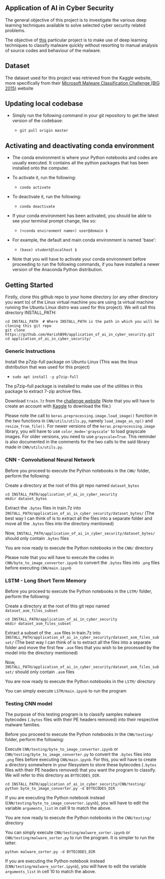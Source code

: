 ## Application of AI in Cyber Security

The general objective of this project is to investigate the various deep learning techniques available to solve selected cyber security related problems.

The objective of [this](https://github.com/HarishB99/application_of_ai_in_cyber_security) particular project is to make use of deep learning techniques to classify malware quickly without resorting to manual analysis of source codes and behaviour of the malware.

## Dataset

The dataset used for this project was retrieved from the Kaggle website, more specifically from their [Microsoft Malware Classification Challenge (BIG 2015)](https://www.kaggle.com/c/malware-classification/data) website

## Updating local codebase

* Simply run the following command in your git repository to get the latest version of the codebase:

	* `git pull origin master`

## Activating and deactivating conda environment

* The conda environment is where your Python notebooks and codes are usually executed. It contains all the python packages that has been installed onto the computer.

* To activate it, run the following:

	* `conda activate`

* To deactivate it, run the following:
	
	* `conda deactivate`

* If your conda environment has been activated, you should be able to see your terminal prompt change, like so:
	
	* `(<conda environment name>) user@domain $`

* For example, the default and main conda environment is named 'base':
	
	* `(base) student@localhost $`

* Note that you will have to activate your conda environment before proceeding to run the following commands, if you have installed a newer version of the Anaconda Python distribution.

## Getting Started

Firstly, clone this github repo to your home directory (or any other directory you want to) of the Linux virtual machine you are using (a virtual machine running the Ubuntu Linux distro was used for this project). We will call this directory INSTALL_PATH:

```shell
cd INSTALL_PATH  # Where INSTALL_PATH is the path in which you will be cloning this git repo
git clone https://github.com/HarishB99/application_of_ai_in_cyber_security.git
cd application_of_ai_in_cyber_security/
```

### Generic Instructions

Install the p7zip-full package on Ubuntu Linux (This was the linux distribution that was used for this project)

* `sudo apt install -y p7zip-full`

The p7zip-full package is installed to make use of the utilities in this package to extract 7-zip archive files.

Download `train.7z` from the [challenge website](https://www.kaggle.com/c/malware-classification/data) (Note that you will have to create an account with [Kaggle](https://www.kaggle.com/) to download the file.)

Please note the call to `keras.preprocessing.image.load_image()` function in the two functions in `CNN/utils/utils.py`, namely `load_image_as_np()` and `resize_from_file()`. For newer versions of the `keras.preprocessing.image` library, you will have to use `color_mode='grayscale'` to load grayscale images. For older versions, you need to use `grayscale=True`. This reminder is also documented in the comments for the two calls to the said library made in `CNN/utils/utils.py`.

### CNN - Convolutional Neural Network

Before you proceed to execute the Python notebooks in the `CNN/` folder, perform the following:

Create a directory at the root of this git repo named `dataset_bytes`

```shell
cd INSTALL_PATH/application_of_ai_in_cyber_security
mkdir dataset_bytes
```

Extract the `.bytes` files in train.7z into `INSTALL_PATH/application_of_ai_in_cyber_security/dataset_bytes/` (The best way I can think of is to extract all the files into a separate folder and move all the `.bytes` files into the directory mentioned)

Now, `INSTALL_PATH/application_of_ai_in_cyber_security/dataset_bytes/` should only contain `.bytes` files

You are now ready to execute the Python notebooks in the `CNN/` directory

Please note that you will have to execute the codes in `CNN/byte_to_image_converter.ipynb` to convert the `.bytes` files into `.png` files before executing `CNN/main.ipynb`

### LSTM - Long Short Term Memory

Before you proceed to execute the Python notebooks in the `LSTM/` folder, perform the following:

Create a directory at the root of this git repo named `dataset_asm_files_subset`

```shell
cd INSTALL_PATH/application_of_ai_in_cyber_security
mkdir dataset_asm_files_subset
```

Extract a subset of the `.asm` files in train.7z into `INSTALL_PATH/application_of_ai_in_cyber_security/dataset_asm_files_subset/` (The best way I can think of is to extract all the files into a separate folder and move the first few `.asm` files that you wish to be processed by the model into the directory mentioned)

Now, `INSTALL_PATH/application_of_ai_in_cyber_security/dataset_asm_files_subset/` should only contain `.asm` files

You are now ready to execute the Python notebooks in the `LSTM/` directory

You can simply execute `LSTM/main.ipynb` to run the program

### Testing CNN model

The purpose of this testing program is to classify samples malware bytecodes (`.bytes` files with their PE headers removed) into their respective malware families.

Before you proceed to execute the Python notebooks in the `CNN/testing/` folder, perform the following:

<!-- Create a directory inside the `CNN/testing/` folder of this git repo named `test_cases_exe`

Copy over the executable files (.exe) which you want the model to analyse and predict into this directory you have created (which is `CNN/testing/test_cases_exe` in this git repo) -->

Execute `CNN/testing/byte_to_image_converter.ipynb` or `CNN/testing/byte_to_image_converter.py` to convert the `.bytes` files into `.png` files before executing `CNN/main.ipynb`. For this, you will have to create a directory somewhere in your filesystem to store these bytecodes (`.bytes` files with their PE headers removed) that you want the program to classify. We will refer to this directory as `BYTECODES_DIR`. 

```shell
cd INSTALL_PATH/application_of_ai_in_cyber_security/CNN/testing/
python byte_to_image_converter.py -d BYTECODES_DIR
```

If you are executing the Python notebook instead (`CNN/testing/byte_to_image_converter.ipynb`), you will have to edit the variable `arguments_list` in cell 9 to match the above.

You are now ready to execute the Python notebooks in the `CNN/testing/` directory

You can simply execute `CNN/testing/malware_sorter.ipynb` or `CNN/testing/malware_sorter.py` to run the program. It is simpler to run the latter.

```shell
python malware_sorter.py -d BYTECODES_DIR
```

If you are executing the Python notebook instead (`CNN/testing/malware_sorter.ipynb`), you will have to edit the variable `arguments_list` in cell 10 to match the above.
